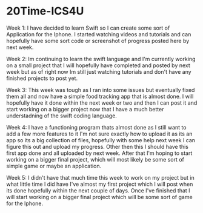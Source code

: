 # 20Time-ICS4U

Week 1:
I have decided to learn Swift so I can create some sort of Application for the Iphone.
I started watching videos and tutorials and can hopefully have some sort code or 
screenshot of progress posted here by next week.

Week 2:
Im continuing to learn the swift language and I'm currently working on a small project 
that I will hopefully have completed and posted by next week but as of right now Im still
just watching tutorials and don't have any finished projects to post yet.

Week 3:
This week was tough as I ran into some issues but eventually fixed them all and now have a simple food 
tracking app that is almost done. I will hopefully have it done within the next week or two and then I can post it
and start working on a bigger project now that I have a much better understadning of the swift coding language.

Week 4:
I have a functioning program thats almost done as I still want to add a few more features to it
I'm not sure exactly how to upload it as its an app so its a big collection of files, hopefully with 
some help next week I can figure this out and upload my progress. Other then this I should have this first app
done and all uploaded by next week. After that I'm hoping to start working on a bigger final project, which will
most likely be some sort of simple game or maybe an application.

Week 5:
I didn't have that much time this week to work on my project but in what little time I did have I've almost
my first project which I will post when its done hopefully within the next couple of days. Once I've finished that 
I will start working on a bigger final project which will be some sort of game for the Iphone.
